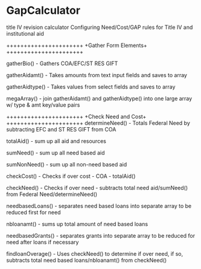 GapCalculator
=============

title IV revision calculator
Configuring Need/Cost/GAP rules for Title IV and institutional aid

 ++++++++++++++++++++++
 +Gather Form Elements+
 ++++++++++++++++++++++
 
 gatherBio() -  Gathers COA/EFC/ST RES GIFT
 
 gatherAidamt() - Takes amounts from text input fields and saves to array
 
 gatherAidtype() - Takes values from select fields and saves to array
 
 megaArray() - join gatherAidamt() and gatherAidtype() into one large array 
 w/ type & amt key/value pairs
 
 
 
 
 ++++++++++++++++++++++
 +Check Need and Cost+
 ++++++++++++++++++++++
 determineNeed() - Totals Federal Need by subtracting EFC and ST RES GIFT from COA
 
 totalAid() - sum up all aid and resources
 
 sumNeed() - sum up all need based aid
 
 sumNonNeed() - sum up all non-need based aid
 
 checkCost() - Checks if over cost  - COA - totalAid()
 
 checkNeed() - Checks if over need - subtracts total need aid/sumNeed() from 
 Federal Need/determineNeed()
 
 needbasedLoans() - separates need based loans into separate array to be reduced
 first for need
 
 nbloanamt() - sums up total amount of need based loans

 needbasedGrants() - separates grants into separate array to be reduced for need
 after loans if necessary
 
 findloanOverage() - Uses checkNeed() to determine if over need, if so, subtracts
 total need based loans/nbloanamt() from checkNeed()
